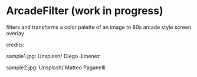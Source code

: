 # ArcadeFilter (work in progress)
filters and transforms a color palette of an image to 80s arcade style screen overlay

credits:

sample1.jpg: Unsplash/ Diego Jimenez

sample2.jpg: Unsplash/ Matteo Paganelli

